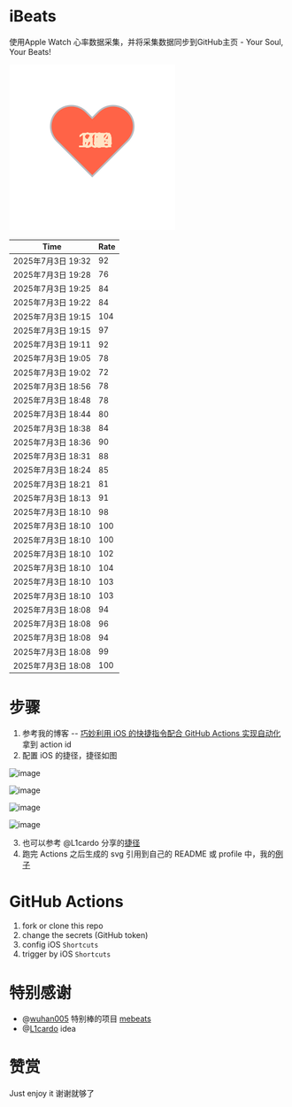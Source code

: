# iBeats
使用Apple Watch 心率数据采集，并将采集数据同步到GitHub主页 - Your Soul, Your Beats!

![](./files/heart.svg)

<!--START_SECTION:my_heart_rate-->
| Time | Rate | 
 | ---- | ---- | 
| 2025年7月3日 19:32 | 92 |
| 2025年7月3日 19:28 | 76 |
| 2025年7月3日 19:25 | 84 |
| 2025年7月3日 19:22 | 84 |
| 2025年7月3日 19:15 | 104 |
| 2025年7月3日 19:15 | 97 |
| 2025年7月3日 19:11 | 92 |
| 2025年7月3日 19:05 | 78 |
| 2025年7月3日 19:02 | 72 |
| 2025年7月3日 18:56 | 78 |
| 2025年7月3日 18:48 | 78 |
| 2025年7月3日 18:44 | 80 |
| 2025年7月3日 18:38 | 84 |
| 2025年7月3日 18:36 | 90 |
| 2025年7月3日 18:31 | 88 |
| 2025年7月3日 18:24 | 85 |
| 2025年7月3日 18:21 | 81 |
| 2025年7月3日 18:13 | 91 |
| 2025年7月3日 18:10 | 98 |
| 2025年7月3日 18:10 | 100 |
| 2025年7月3日 18:10 | 100 |
| 2025年7月3日 18:10 | 102 |
| 2025年7月3日 18:10 | 104 |
| 2025年7月3日 18:10 | 103 |
| 2025年7月3日 18:10 | 103 |
| 2025年7月3日 18:08 | 94 |
| 2025年7月3日 18:08 | 96 |
| 2025年7月3日 18:08 | 94 |
| 2025年7月3日 18:08 | 99 |
| 2025年7月3日 18:08 | 100 |

<!--END_SECTION:my_heart_rate-->

# 步骤
1. 参考我的博客 -- [巧妙利用 iOS 的快捷指令配合 GitHub Actions 实现自动化](https://github.com/yihong0618/gitblog/issues/198) 拿到 action id
2. 配置 iOS 的捷径，捷径如图

![image](https://user-images.githubusercontent.com/15976103/122154218-0db0b480-ce97-11eb-93bb-5aec07c558dc.png)

![image](https://user-images.githubusercontent.com/15976103/122154236-186b4980-ce97-11eb-8e4b-70551a0391ae.png)

![image](https://user-images.githubusercontent.com/15976103/122154268-2d47dd00-ce97-11eb-902e-3acf292265a9.png)

![image](https://user-images.githubusercontent.com/15976103/122174055-fa144680-ceb4-11eb-9be2-3eb83cd516f7.png)

3. 也可以参考 @L1cardo 分享的[捷径](https://www.icloud.com/shortcuts/6ab6047b459c41ad822ad6b94b1c03d4)
4. 跑完 Actions 之后生成的 svg 引用到自己的 README 或 profile 中，我的[例子](https://github.com/yihong0618) 

# GitHub Actions

1. fork or clone this repo
2. change the secrets (GitHub token)
3. config iOS `Shortcuts` 
4. trigger by iOS `Shortcuts`

# 特别感谢
- @[wuhan005](https://github.com/wuhan005) 特别棒的项目 [mebeats](https://github.com/wuhan005/mebeats)
- @[L1cardo](https://github.com/L1cardo) idea

# 赞赏
Just enjoy it
谢谢就够了
